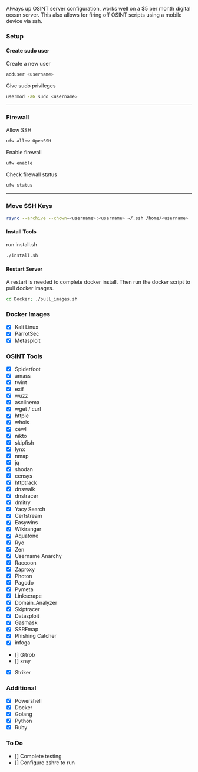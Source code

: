 Always up OSINT server configuration, works well on a $5 per month digital ocean server. This also allows for firing off OSINT scripts using a mobile device via ssh.

### Setup

#### Create sudo user
Create a new user
```bash
adduser <username>
```
Give sudo privileges
```bash
usermod -aG sudo <username>
```

---
### Firewall
Allow SSH
```bash
ufw allow OpenSSH
```
Enable firewall
```bash
ufw enable
```
Check firewall status
```bash
ufw status
```

---
### Move SSH Keys
```bash
rsync --archive --chown=<username>:<username> ~/.ssh /home/<username>
```

#### Install Tools
run install.sh
```bash
./install.sh
```
#### Restart Server
A restart is needed to complete docker install. Then run the docker script to pull docker images.
```bash
cd Docker; ./pull_images.sh
```
### Docker Images
- [x] Kali Linux
- [x] ParrotSec
- [x] Metasploit  

### OSINT Tools
- [x] Spiderfoot
- [x] amass
- [x] twint
- [x] exif
- [x] wuzz
- [x] asciinema
- [x] wget / curl
- [x] httpie
- [x] whois
- [x] cewl
- [x] nikto
- [x] skipfish
- [x] lynx
- [x] nmap
- [x] jq
- [x] shodan
- [x] censys
- [x] httptrack
- [x] dnswalk
- [x] dnstracer
- [x] dmitry
- [x] Yacy Search
- [x] Certstream
- [x] Easywins
- [x] Wikiranger
- [x] Aquatone
- [x] Ryo
- [x] Zen
- [x] Username Anarchy
- [x] Raccoon
- [x] Zaproxy
- [x] Photon
- [x] Pagodo
- [x] Pymeta
- [x] Linkscrape
- [x] Domain_Analyzer
- [x] Skiptracer
- [x] Datasploit
- [x] Gasmask
- [x] SSRFmap
- [x] Phishing Catcher
- [x] infoga
- [] Gitrob
- [] xray
- [x] Striker

### Additional
- [x] Powershell
- [x] Docker
- [x] Golang
- [x] Python
- [x] Ruby

### To Do
- [] Complete testing
- [] Configure zshrc to run
